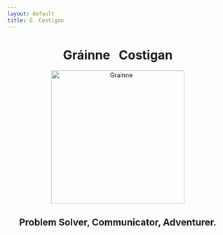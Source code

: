 ```yaml
---
layout: default
title: G. Costigan
---
```



# <center> Gráinne  &nbsp;   Costigan </center>

<center> <img src="grainne_cropped.png" alt="Grainne" style="width:304px;" align="middle"> </center>

## <center> Problem Solver, Communicator, Adventurer. </center>

